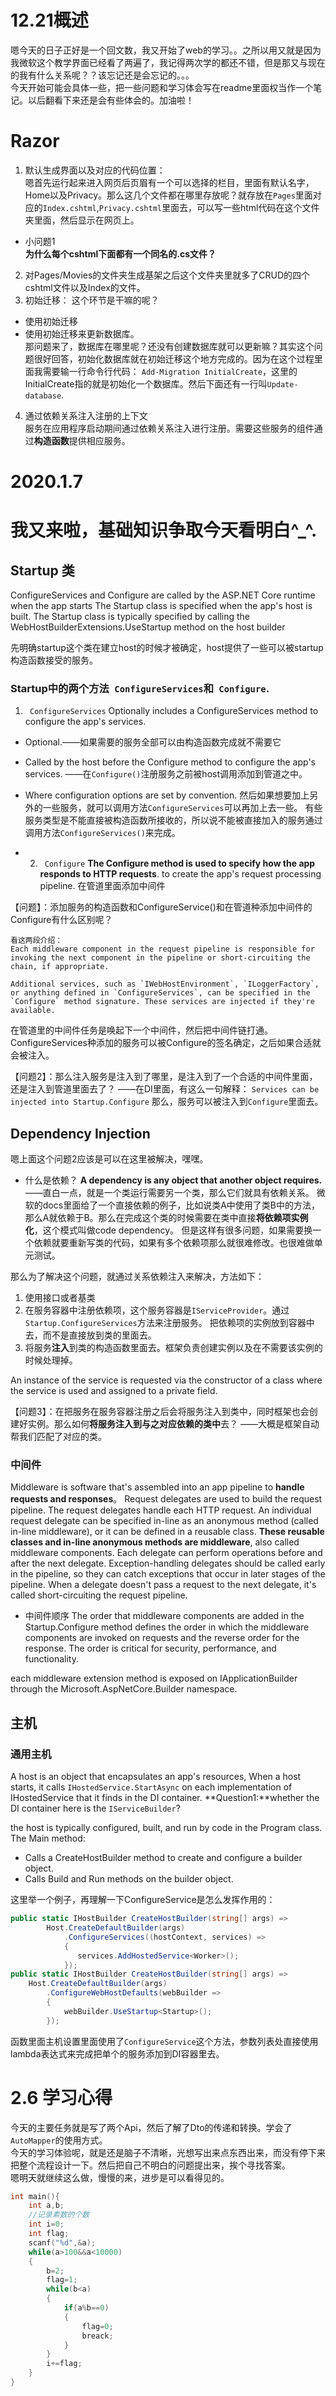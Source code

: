 # 12.21概述  
嗯今天的日子正好是一个回文数，我又开始了web的学习。。之所以用又就是因为我微软这个教学界面已经看了两遍了，我记得两次学的都还不错，但是那又与现在的我有什么关系呢？？该忘记还是会忘记的。。。   
今天开始可能会具体一些，把一些问题和学习体会写在readme里面权当作一个笔记。以后翻看下来还是会有些体会的。加油啦！

# Razor
1. 默认生成界面以及对应的代码位置：  
嗯首先运行起来进入网页后页眉有一个可以选择的栏目，里面有默认名字，Home以及Privacy。那么这几个文件都在哪里存放呢？就存放在`Pages`里面对应的`Index.cshtml`,`Privacy.cshtml`里面去，可以写一些html代码在这个文件夹里面，然后显示在网页上。  
- 小问题1  
**为什么每个cshtml下面都有一个同名的.cs文件？**
2. 对Pages/Movies的文件夹生成基架之后这个文件夹里就多了CRUD的四个cshtml文件以及Index的文件。
3. 初始迁移：
这个环节是干嘛的呢？
- 使用初始迁移
- 使用初始迁移来更新数据库。  
那问题来了，数据库在哪里呢？还没有创建数据库就可以更新嘛？其实这个问题很好回答，初始化数据库就在初始迁移这个地方完成的。因为在这个过程里面我需要输一行命令行代码：
`Add-Migration InitialCreate`，这里的InitialCreate指的就是初始化一个数据库。然后下面还有一行叫`Update-database`.
4. 通过依赖关系注入注册的上下文  
服务在应用程序启动期间通过依赖关系注入进行注册。需要这些服务的组件通过**构造函数**提供相应服务。

# 2020.1.7
# 我又来啦，基础知识争取今天看明白^_^.
## Startup 类
ConfigureServices and Configure are called by the ASP.NET Core runtime when the app starts
The Startup class is specified when the app's host is built. The Startup class is typically specified by calling the WebHostBuilderExtensions.UseStartup<TStartup/> method on the host builder

先明确startup这个类在建立host的时候才被确定，host提供了一些可以被startup构造函数接受的服务。

### Startup中的两个方法` ConfigureServices`和` Configure`.
1. ` ConfigureServices`
Optionally includes a ConfigureServices method to configure the app's services.
- Optional.——如果需要的服务全部可以由构造函数完成就不需要它
- Called by the host before the Configure method to configure the app's services. ——在`Configure()`注册服务之前被host调用添加到管道之中。
- Where configuration options are set by convention.
然后如果想要加上另外的一些服务，就可以调用方法`ConfigureServices`可以再加上去一些。 有些服务类型是不能直接被构造函数所接收的，所以说不能被直接加入的服务通过调用方法`ConfigureServices()`来完成。

- 2. ` Configure`
**The Configure method is used to specify how the app responds to HTTP requests**.
to create the app's request processing pipeline.
在管道里面添加中间件


【问题】：添加服务的构造函数和ConfigureService()和在管道种添加中间件的Configure有什么区别呢？
```
看这两段介绍：
Each middleware component in the request pipeline is responsible for invoking the next component in the pipeline or short-circuiting the chain, if appropriate.

Additional services, such as `IWebHostEnvironment`, `ILoggerFactory`, or anything defined in `ConfigureServices`, can be specified in the `Configure` method signature. These services are injected if they're available.
```
   在管道里的中间件任务是唤起下一个中间件，然后把中间件链打通。ConfigureServices种添加的服务可以被Configure的签名确定，之后如果合适就会被注入。

【问题2】：那么注入服务是注入到了哪里，是注入到了一个合适的中间件里面，还是注入到管道里面去了？
——在DI里面，有这么一句解释：
`Services can be injected into Startup.Configure`
那么，服务可以被注入到`Configure`里面去。
## Dependency Injection
嗯上面这个问题2应该是可以在这里被解决，嘿嘿。
- 什么是依赖？
**A dependency is any object that another object requires.**
——直白一点，就是一个类运行需要另一个类，那么它们就具有依赖关系。
微软的docs里面给了一个直接依赖的例子，比如说类A中使用了类B中的方法，那么A就依赖于B。那么在完成这个类的时候需要在类中直接**将依赖项实例化**，这个模式叫做code dependency。
但是这样有很多问题，如果需要换一个依赖就要重新写类的代码，如果有多个依赖项那么就很难修改。也很难做单元测试。

那么为了解决这个问题，就通过关系依赖注入来解决，方法如下：
1. 使用接口或者基类
2. 在服务容器中注册依赖项，这个服务容器是`IServiceProvider`。通过`Startup.ConfigureServices`方法来注册服务。
把依赖项的实例放到容器中去，而不是直接放到类的里面去。
3. 将服务**注入**到类的构造函数里面去。框架负责创建实例以及在不需要该实例的时候处理掉。

An instance of the service is requested via the constructor of a class where the service is used and assigned to a private field.

【问题3】：在把服务在服务容器注册之后会将服务注入到类中，同时框架也会创建好实例。那么如何**将服务注入到与之对应依赖的类中**去？
——大概是框架自动帮我们匹配了对应的类。



### 中间件
Middleware is software that's assembled into an app pipeline to **handle requests and responses**。
Request delegates are used to build the request pipeline. The request delegates handle each HTTP request.
 An individual request delegate can be specified in-line as an anonymous method (called in-line middleware), or it can be defined in a reusable class.
 **These reusable classes and in-line anonymous methods are middleware**, also called middleware components. 
 Each delegate can perform operations before and after the next delegate. Exception-handling delegates should be called early in the pipeline, so they can catch exceptions that occur in later stages of the pipeline.
 When a delegate doesn't pass a request to the next delegate, it's called short-circuiting the request pipeline. 

 - 中间件顺序
 The order that middleware components are added in the Startup.Configure method defines the order in which the middleware components are invoked on requests and the reverse order for the response. The order is critical for security, performance, and functionality.

 each middleware extension method is exposed on IApplicationBuilder through the Microsoft.AspNetCore.Builder namespace.  


 ## 主机
 ### 通用主机
 A host is an object that encapsulates an app's resources,
 When a host starts, it calls `IHostedService.StartAsync` on each implementation of IHostedService that it finds in the DI container.
 **Question1:**whether the DI container here is the `IServiceBuilder`?

 the host is typically configured, built, and run by code in the Program class. The Main method:
- Calls a CreateHostBuilder method to create and configure a builder object.
- Calls Build and Run methods on the builder object.

这里举一个例子，再理解一下ConfigureService是怎么发挥作用的：
```C#
public static IHostBuilder CreateHostBuilder(string[] args) =>
        Host.CreateDefaultBuilder(args)
            .ConfigureServices((hostContext, services) =>
            {
               services.AddHostedService<Worker>();
            });
public static IHostBuilder CreateHostBuilder(string[] args) =>
    Host.CreateDefaultBuilder(args)
        .ConfigureWebHostDefaults(webBuilder =>
        {
            webBuilder.UseStartup<Startup>();
        });
```
函数里面主机设置里面使用了`ConfigureService`这个方法，参数列表处直接使用lambda表达式来完成把单个的服务添加到DI容器里去。

# 2.6 学习心得
今天的主要任务就是写了两个Api，然后了解了Dto的传递和转换。学会了`AutoMapper`的使用方式。  
今天的学习体验呢，就是还是脑子不清晰，光想写出来点东西出来，而没有停下来把整个流程设计一下。然后把自己不明白的问题提出来，挨个寻找答案。  
嗯明天就继续这么做，慢慢的来，进步是可以看得见的。
```cpp
int main(){
    int a,b;
    //记录素数的个数
    int i=0;
    int flag;
    scanf("%d",&a);
    while(a>100&&a<10000)
    {
        b=2;
        flag=1;
        while(b<a)
        {
            if(a%b==0)
            {
                flag=0;
                breack;
            }
        }
        i+=flag;
    }
}
```